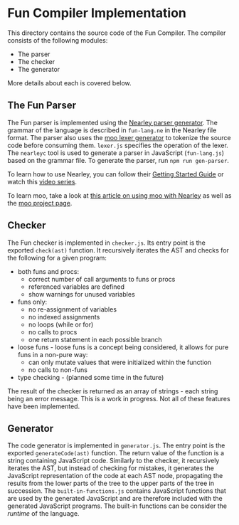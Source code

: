 # Fun Compiler Implementation

This directory contains the source code of the Fun Compiler.
The compiler consists of the following modules:

* The parser
* The checker
* The generator

More details about each is covered below.

## The Fun Parser

The Fun parser is implemented using the [Nearley parser generator](https://nearley.js.org/).
The grammar of the language is described in `fun-lang.ne` in the Nearley file format.
The parser also uses the [moo lexer generator](https://github.com/no-context/moo)
to tokenize the source code before consuming them. `lexer.js` specifies the
operation of the lexer.
The `nearleyc` tool is used to generate a parser in JavaScript (`fun-lang.js`) based on
the grammar file. To generate the parser, run `npm run gen-parser`.

To learn how to use Nearley, you can follow their [Getting Started Guide](https://nearley.js.org/docs/getting-started) or watch this [video series](https://www.youtube.com/playlist?list=PLSq9OFrD2Q3DasoOa54Vm9Mr8CATyTbLF).

To learn moo, take a look at [this article on using moo with Nearley](https://nearley.js.org/docs/tokenizers) 
as well as the [moo project page](https://github.com/no-context/moo).

## Checker

The Fun checker is implemented in `checker.js`. Its entry point is the exported
`check(ast)` function. It recursively iterates the AST
and checks for the following for a given program:

* both funs and procs:
    * correct number of call arguments to funs or procs
    * referenced variables are defined
    * show warnings for unused variables
* funs only:
    * no re-assignment of variables
    * no indexed assignments
    * no loops (while or for)
    * no calls to procs
    * one return statement in each possible branch
* loose funs - loose funs is a concept being considered, it allows for pure funs in a non-pure way:
    * can only mutate values that were initialized within the function
    * no calls to non-funs
* type checking - (planned some time in the future)

The result of the checker is returned as an array of strings - each string
being an error message. This is a work in progress.
Not all of these features have been implemented.

## Generator

The code generator is implemented in `generator.js`. The entry point is the
exported `generateCode(ast)` function. The return value of the function is a
string containing JavaScript code. Similarly to the checker, it recursively
iterates the AST, but instead of checking for mistakes, it generates the
JavaScript representation of the code at each AST node, propagating the
results from the lower parts of the tree to the upper parts of the tree
in succession. The `built-in-functions.js` contains JavaScript functions
that are used by the generated JavaScript and are therefore
included with the generated JavaScript programs. The built-in functions
can be consider the *runtime* of the language.
